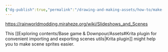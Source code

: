 ```yaml
---
{"dg-publish":true,"permalink":"/drawing-and-making-assets/how-to/make-a-scene/"}
---
```


https://rainworldmodding.miraheze.org/wiki/Slideshows_and_Scenes

This [[Exploring contents/Base game & Downpour/Assets#Krita plugin for convenient importing and exporting scenes utils\|Krita plugin]] might help you to make scene sprites easier.

